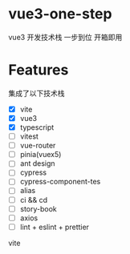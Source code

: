 # vue3-one-step
vue3 开发技术栈 一步到位 开箱即用

# Features
集成了以下技术栈

- [x] vite
- [x] vue3
- [x] typescript
- [ ] vitest
- [ ] vue-router
- [ ] pinia(vuex5)
- [ ] ant design
- [ ] cypress
- [ ] cypress-component-tes
- [ ] alias
- [ ] ci && cd
- [ ] story-book
- [ ] axios
- [ ] lint + eslint + prettier

vite

